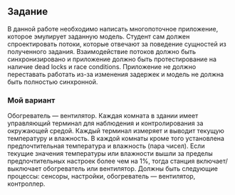 ## Задание
В данной работе необходимо написать многопоточное приложение, которое эмулирует заданную модель. Студент сам должен спроектировать потоки, которые отвечают за поведение сущностей из полученного задания. Взаимодействие потоков должно быть синхронизировано и приложение должно быть протестирование на наличие dead locks и race conditions. Приложение не должно переставать работать из-за изменения задержек и модель не должна быть полностью синхронной.

### Мой вариант
Обогреватель — вентилятор. Каждая комната в здании имеет управляющий терминал для наблюдения и контролирования за окружающей средой. Каждый терминал измеряет и выводит текущую температуру и влажность. В каждой комнаты кроме того установлена предпочтительная температура и влажность (пара чисел). Если текущие значения температуры или влажности вышли за пределы предпочтительных настроек более чем на 1%, тогда станция включает/выключает обогреватель или вентилятор. Должны быть следующие процессы: сенсоры, настройки, обогреватель — вентилятор, контроллер.
